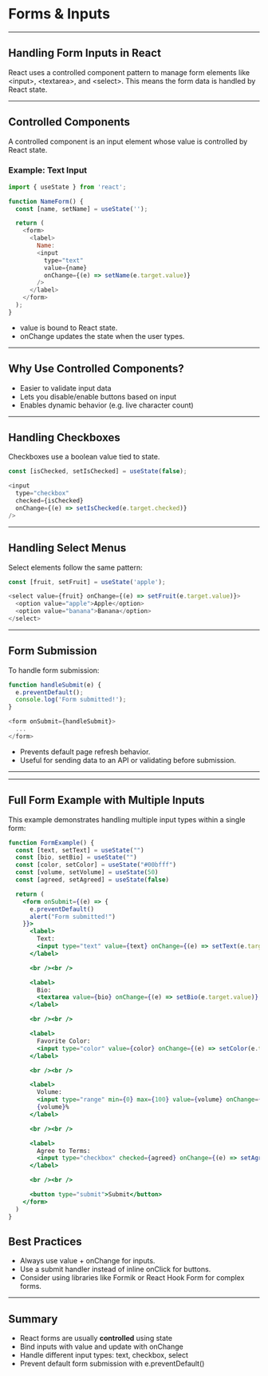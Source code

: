 # Forms & Inputs

---

## Handling Form Inputs in React

React uses a <span class="emphasis">controlled component</span> pattern to manage form elements like <span class="codeSnip">&lt;input&gt;</span>, <span class="codeSnip">&lt;textarea&gt;</span>, and <span class="codeSnip">&lt;select&gt;</span>. This means the form data is handled by React state.

---

## Controlled Components

A controlled component is an input element whose value is controlled by React state.

### Example: Text Input

```javascript  
import { useState } from 'react';

function NameForm() {
  const [name, setName] = useState('');

  return (
    <form>
      <label>
        Name:
        <input
          type="text"
          value={name}
          onChange={(e) => setName(e.target.value)}
        />
      </label>
    </form>
  );
}
```

- <span class="codeSnip">value</span> is bound to React state.  
- <span class="codeSnip">onChange</span> updates the state when the user types.

---

## Why Use Controlled Components?

- Easier to validate input data  
- Lets you disable/enable buttons based on input  
- Enables dynamic behavior (e.g. live character count)

---

## Handling Checkboxes

Checkboxes use a boolean value tied to state.

```javascript  
const [isChecked, setIsChecked] = useState(false);

<input
  type="checkbox"
  checked={isChecked}
  onChange={(e) => setIsChecked(e.target.checked)}
/>
```

---

## Handling Select Menus

Select elements follow the same pattern:

```javascript  
const [fruit, setFruit] = useState('apple');

<select value={fruit} onChange={(e) => setFruit(e.target.value)}>
  <option value="apple">Apple</option>
  <option value="banana">Banana</option>
</select>
```

---

## Form Submission

To handle form submission:

```javascript  
function handleSubmit(e) {
  e.preventDefault();
  console.log('Form submitted!');
}

<form onSubmit={handleSubmit}>
  ...
</form>
```

- Prevents default page refresh behavior.  
- Useful for sending data to an API or validating before submission.

---

---

## Full Form Example with Multiple Inputs

This example demonstrates handling multiple input types within a single form:

```jsx
function FormExample() {
  const [text, setText] = useState("")
  const [bio, setBio] = useState("")
  const [color, setColor] = useState("#00bfff")
  const [volume, setVolume] = useState(50)
  const [agreed, setAgreed] = useState(false)

  return (
    <form onSubmit={(e) => {
      e.preventDefault()
      alert("Form submitted!")
    }}>
      <label>
        Text:
        <input type="text" value={text} onChange={(e) => setText(e.target.value)} />
      </label>

      <br /><br />

      <label>
        Bio:
        <textarea value={bio} onChange={(e) => setBio(e.target.value)} />
      </label>

      <br /><br />

      <label>
        Favorite Color:
        <input type="color" value={color} onChange={(e) => setColor(e.target.value)} />
      </label>

      <br /><br />

      <label>
        Volume:
        <input type="range" min={0} max={100} value={volume} onChange={(e) => setVolume(Number(e.target.value))} />
        {volume}%
      </label>

      <br /><br />

      <label>
        Agree to Terms:
        <input type="checkbox" checked={agreed} onChange={(e) => setAgreed(e.target.checked)} />
      </label>

      <br /><br />

      <button type="submit">Submit</button>
    </form>
  )
}
```

## Best Practices

- Always use <span class="codeSnip">value</span> + <span class="codeSnip">onChange</span> for inputs.  
- Use a <span class="codeSnip">submit</span> handler instead of inline <span class="codeSnip">onClick</span> for buttons.  
- Consider using libraries like Formik or React Hook Form for complex forms.

---

## Summary

- React forms are usually **controlled** using state  
- Bind inputs with <span class="codeSnip">value</span> and update with <span class="codeSnip">onChange</span>  
- Handle different input types: text, checkbox, select  
- Prevent default form submission with <span class="codeSnip">e.preventDefault()</span>

